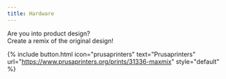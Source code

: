 ```yaml
---
title: Hardware
---
```


Are you into product design?<br />
Create a remix of the original design!

{% include button.html icon="prusaprinters" text="Prusaprinters" url="<https://www.prusaprinters.org/prints/31336-maxmix>" style="default" %}
